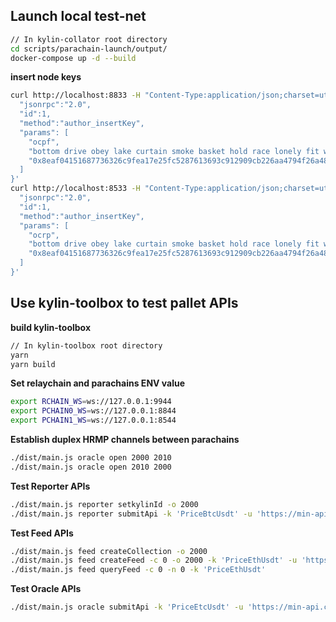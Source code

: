 ## Launch local test-net

```bash
// In kylin-collator root directory
cd scripts/parachain-launch/output/
docker-compose up -d --build
```

**insert node keys**

```bash
curl http://localhost:8833 -H "Content-Type:application/json;charset=utf-8" -X POST  --data '{
  "jsonrpc":"2.0",
  "id":1,
  "method":"author_insertKey",
  "params": [
    "ocpf",
    "bottom drive obey lake curtain smoke basket hold race lonely fit walk//Bob",
    "0x8eaf04151687736326c9fea17e25fc5287613693c912909cb226aa4794f26a48"
  ]
}'
curl http://localhost:8533 -H "Content-Type:application/json;charset=utf-8" -X POST  --data '{
  "jsonrpc":"2.0",
  "id":1,
  "method":"author_insertKey",
  "params": [
    "ocrp",
    "bottom drive obey lake curtain smoke basket hold race lonely fit walk//Bob",
    "0x8eaf04151687736326c9fea17e25fc5287613693c912909cb226aa4794f26a48"
  ]
}'
```

## Use kylin-toolbox to test pallet APIs

**build kylin-toolbox**

```bash
// In kylin-toolbox root directory
yarn
yarn build
```

**Set relaychain and parachains ENV value**

```bash
export RCHAIN_WS=ws://127.0.0.1:9944
export PCHAIN0_WS=ws://127.0.0.1:8844
export PCHAIN1_WS=ws://127.0.0.1:8544
```

**Establish duplex HRMP channels between parachains**

```bash
./dist/main.js oracle open 2000 2010
./dist/main.js oracle open 2010 2000
```

**Test Reporter APIs**

```bash
./dist/main.js reporter setkylinId -o 2000
./dist/main.js reporter submitApi -k 'PriceBtcUsdt' -u 'https://min-api.cryptocompare.com/data/price?fsym=Btc&tsyms=usdt' -v '/USDT'
```

**Test Feed APIs**

```bash
./dist/main.js feed createCollection -o 2000
./dist/main.js feed createFeed -c 0 -o 2000 -k 'PriceEthUsdt' -u 'https://min-api.cryptocompare.com/data/price?fsym=eth&tsyms=usdt' -v '/USDT'
./dist/main.js feed queryFeed -c 0 -n 0 -k 'PriceEthUsdt'
```

**Test Oracle APIs**

```bash
./dist/main.js oracle submitApi -k 'PriceEtcUsdt' -u 'https://min-api.cryptocompare.com/data/price?fsym=etc&tsyms=usdt' -v '/USDT'
```

